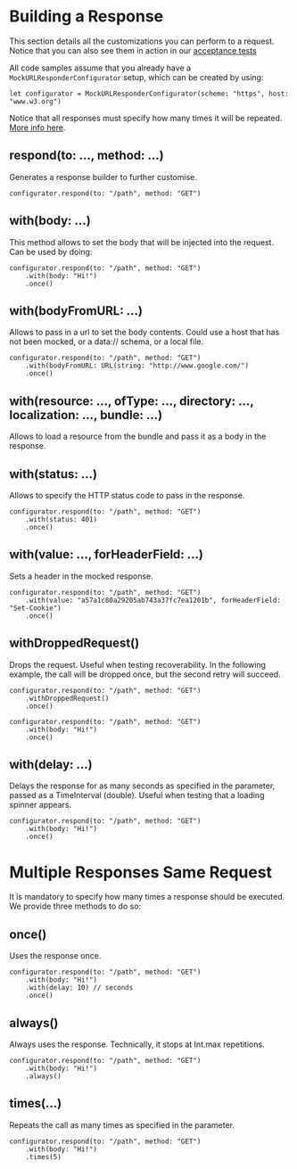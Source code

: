 # Building a Response

This section details all the customizations you can perform to a request. Notice that you can also see them in action in our [acceptance tests](MockURLResponderTests/MockURLResponderAcceptanceTests.swift)

All code samples assume that you already have a `MockURLResponderConfigurator` setup, which can be created by using:

`let configurator = MockURLResponderConfigurator(scheme: "https", host: "www.w3.org")`

Notice that all responses must specify how many times it will be repeated. [More info here](#multiple-responses-same-request).

## respond(to: ..., method: ...)

Generates a response builder to further customise.

```
configurator.respond(to: "/path", method: "GET")
```

## with(body: ...)

This method allows to set the body that will be injected into the request. Can be used by doing:

```
configurator.respond(to: "/path", method: "GET")
    .with(body: "Hi!")
    .once()
```

## with(bodyFromURL: ...)

Allows to pass in a url to set the body contents. Could use a host that has not been mocked, or a data:// schema, or a local file.

```
configurator.respond(to: "/path", method: "GET")
    .with(bodyFromURL: URL(string: "http://www.google.com/")
    .once()
```

## with(resource: ..., ofType: ..., directory: ..., localization: ..., bundle: ...)

Allows to load a resource from the bundle and pass it as a body in the response.

## with(status: ...)

Allows to specify the HTTP status code to pass in the response.

```
configurator.respond(to: "/path", method: "GET")
    .with(status: 401)
    .once()
```

## with(value: ..., forHeaderField: ...) 

Sets a header in the mocked response.

```
configurator.respond(to: "/path", method: "GET")
    .with(value: "a57a1c80a29205ab743a37fc7ea1201b", forHeaderField: "Set-Cookie")
    .once()
```

## withDroppedRequest()

Drops the request. Useful when testing recoverability. In the following example, the call will be dropped once, but the second retry will succeed.

```
configurator.respond(to: "/path", method: "GET")
    .withDroppedRequest()
    .once()

configurator.respond(to: "/path", method: "GET")
    .with(body: "Hi!")
    .once()
```

## with(delay: ...)

Delays the response for as many seconds as specified in the parameter, passed as a TimeInterval (double). Useful when testing that a loading spinner appears.

```
configurator.respond(to: "/path", method: "GET")
    .with(body: "Hi!")
    .once()
```

# Multiple Responses Same Request

It is mandatory to specify how many times a response should be executed. We provide three methods to do so:

## once()

Uses the response once.

```
configurator.respond(to: "/path", method: "GET")
    .with(body: "Hi!")
    .with(delay: 10) // seconds
    .once()
```

## always()

Always uses the response. Technically, it stops at Int.max repetitions.

```
configurator.respond(to: "/path", method: "GET")
    .with(body: "Hi!")
    .always()
```

## times(...)

Repeats the call as many times as specified in the parameter.

```
configurator.respond(to: "/path", method: "GET")
    .with(body: "Hi!")
    .times(5)
```
